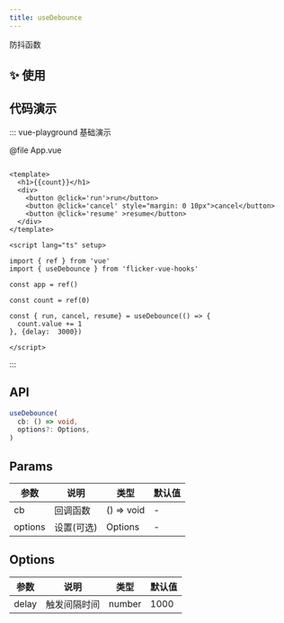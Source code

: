 ```yaml
---
title: useDebounce
---
```


防抖函数


## ✨ 使用

## 代码演示
::: vue-playground 基础演示

@file App.vue

```vue

<template>
  <h1>{{count}}</h1>
  <div>
    <button @click='run'>run</button>
    <button @click='cancel' style="margin: 0 10px">cancel</button>
    <button @click='resume' >resume</button>
  </div>
</template>

<script lang="ts" setup>

import { ref } from 'vue'
import { useDebounce } from 'flicker-vue-hooks'

const app = ref()

const count = ref(0)

const { run, cancel, resume} = useDebounce(() => {
  count.value += 1
}, {delay:  3000})

</script>

```

<!-- @include: ../../common/import.md -->

:::

## API

```typescript
useDebounce(
  cb: () => void,
  options?: Options,
)
```

## Params
| 参数  | 说明 | 类型 | 默认值 |
| --- | --- |  --- | --- |
| cb    | 回调函数  | () => void | - |
| options    | 设置(可选)  | Options | - |


## Options
| 参数  | 说明 | 类型 | 默认值 |
| --- | --- |  --- | --- |
| delay    | 触发间隔时间 | number | 1000 |
